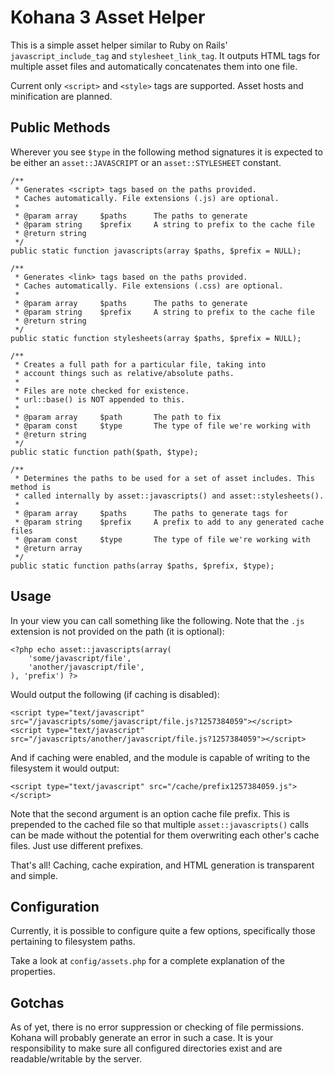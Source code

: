 # Kohana 3 Asset Helper

This is a simple asset helper similar to Ruby on Rails' `javascript_include_tag` and `stylesheet_link_tag`. 
It outputs HTML tags for multiple asset files and automatically concatenates them into one file.

Current only `<script>` and `<style>` tags are supported. Asset hosts and minification are planned.
	
## Public Methods

Wherever you see `$type` in the following method signatures it is expected to be either an `asset::JAVASCRIPT` or an `asset::STYLESHEET` constant.

	/**
	 * Generates <script> tags based on the paths provided. 
	 * Caches automatically. File extensions (.js) are optional.
	 *
	 * @param array 	$paths		The paths to generate
	 * @param string	$prefix 	A string to prefix to the cache file
	 * @return string
	 */
	public static function javascripts(array $paths, $prefix = NULL);
	
	/**
	 * Generates <link> tags based on the paths provided. 
	 * Caches automatically. File extensions (.css) are optional.
	 *
	 * @param array 	$paths		The paths to generate
	 * @param string	$prefix 	A string to prefix to the cache file
	 * @return string
	 */
	public static function stylesheets(array $paths, $prefix = NULL);
	
	/**
	 * Creates a full path for a particular file, taking into 
	 * account things such as relative/absolute paths.
	 *
	 * Files are note checked for existence.
	 * url::base() is NOT appended to this.
	 *
	 * @param array 	$path 		The path to fix
	 * @param const 	$type 		The type of file we're working with
	 * @return string
	 */
	public static function path($path, $type);
	
	/**
	 * Determines the paths to be used for a set of asset includes. This method is 
	 * called internally by asset::javascripts() and asset::stylesheets().
	 *
	 * @param array 	$paths 		The paths to generate tags for
	 * @param string 	$prefix 	A prefix to add to any generated cache files
	 * @param const 	$type 		The type of file we're working with
	 * @return array
	 */
	public static function paths(array $paths, $prefix, $type);
	
## Usage

In your view you can call something like the following. Note that the `.js` extension is not provided on the path (it is optional):

    <?php echo asset::javascripts(array(
    	'some/javascript/file',
    	'another/javascript/file',
    ), 'prefix') ?>

Would output the following (if caching is disabled):

    <script type="text/javascript" src="/javascripts/some/javascript/file.js?1257384059"></script>
    <script type="text/javascript" src="/javascripts/another/javascript/file.js?1257384059"></script>

And if caching were enabled, and the module is capable of writing to the filesystem it would output:

    <script type="text/javascript" src="/cache/prefix1257384059.js"></script>

Note that the second argument is an option cache file prefix. This is prepended to the cached file 
so that multiple `asset::javascripts()` calls can be made without the potential for them overwriting 
each other's cache files. Just use different prefixes.

That's all! Caching, cache expiration, and HTML generation is transparent and simple.

## Configuration

Currently, it is possible to configure quite a few options, specifically those pertaining to filesystem paths.

Take a look at `config/assets.php` for a complete explanation of the properties.

## Gotchas

As of yet, there is no error suppression or checking of file permissions. Kohana will probably generate an error in such a case. It is your responsibility to make sure all configured directories exist and are readable/writable by the server.